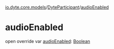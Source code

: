 [io.dyte.core.models](../index.md)/[DyteParticipant](index.md)/[audioEnabled](audio-enabled.md)

# audioEnabled


open override var [audioEnabled](audio-enabled.md): [Boolean](https://kotlinlang.org/api/latest/jvm/stdlib/kotlin/-boolean/index.html)
